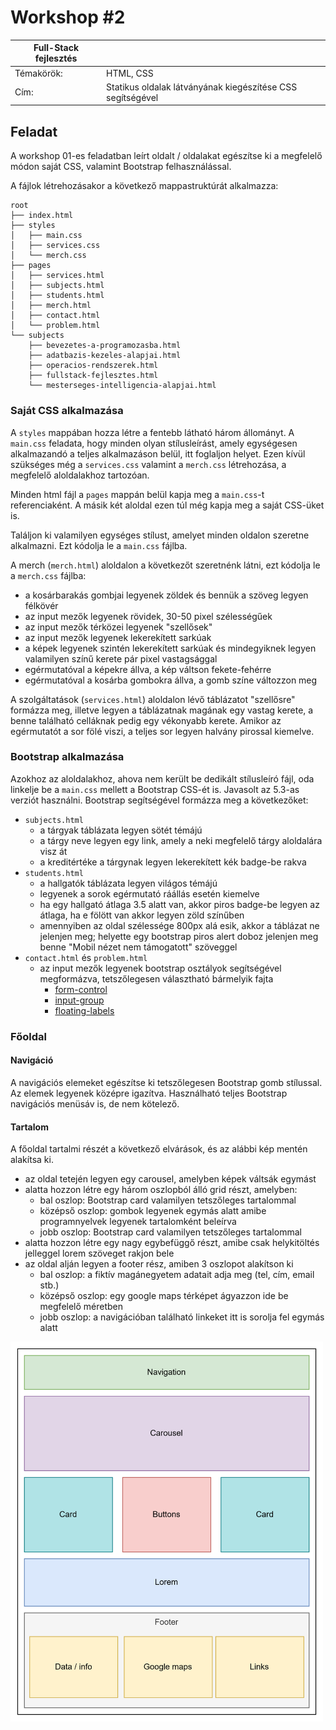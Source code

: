 # Workshop #2

| Full-Stack fejlesztés | |
|-----|---|
| Témakörök: | HTML, CSS |
| Cím: | Statikus oldalak látványának kiegészítése CSS segítségével |

## Feladat

A workshop 01-es feladatban leírt oldalt / oldalakat egészítse ki a megfelelő módon saját CSS, valamint Bootstrap felhasználással.

A fájlok létrehozásakor a következő mappastruktúrát alkalmazza:

    root
    ├── index.html
    ├── styles
    │   ├── main.css
    │   ├── services.css
    │   └── merch.css
    ├── pages
    │   ├── services.html
    │   ├── subjects.html
    │   ├── students.html
    │   ├── merch.html
    │   ├── contact.html
    │   └── problem.html
    └── subjects
        ├── bevezetes-a-programozasba.html
        ├── adatbazis-kezeles-alapjai.html
        ├── operacios-rendszerek.html
        ├── fullstack-fejlesztes.html
        └── mesterseges-intelligencia-alapjai.html

### Saját CSS alkalmazása

A `styles` mappában hozza létre a fentebb látható három állományt. A `main.css` feladata, hogy minden olyan stílusleírást, amely egységesen alkalmazandó a teljes alkalmazáson belül, itt foglaljon helyet. Ezen kívül szükséges még a `services.css` valamint a `merch.css` létrehozása, a megfelelő aloldalakhoz tartozóan.

Minden html fájl a `pages` mappán belül kapja meg a `main.css`-t referenciaként. A másik két aloldal ezen túl még kapja meg a saját CSS-üket is.

Találjon ki valamilyen egységes stílust, amelyet minden oldalon szeretne alkalmazni. Ezt kódolja le a `main.css` fájlba.

A merch (`merch.html`) aloldalon a következőt szeretnénk látni, ezt kódolja le a `merch.css` fájlba:

- a kosárbarakás gombjai legyenek zöldek és bennük a szöveg legyen félkövér
- az input mezők legyenek rövidek, 30-50 pixel szélességűek
- az input mezők térközei legyenek "szellősek"
- az input mezők legyenek lekerekített sarkúak
- a képek legyenek szintén lekerekített sarkúak és mindegyiknek legyen valamilyen színű kerete pár pixel vastagsággal
- egérmutatóval a képekre állva, a kép váltson fekete-fehérre
- egérmutatóval a kosárba gombokra állva, a gomb színe változzon meg

A szolgáltatások (`services.html`) aloldalon lévő táblázatot "szellősre" formázza meg, illetve legyen a táblázatnak magának egy vastag kerete, a benne található celláknak pedig egy vékonyabb kerete. Amikor az egérmutatót a sor fölé viszi, a teljes sor legyen halvány pirossal kiemelve.

### Bootstrap alkalmazása

Azokhoz az aloldalakhoz, ahova nem került be dedikált stílusleíró fájl, oda linkelje be a `main.css` mellett a Bootstrap CSS-ét is. Javasolt az 5.3-as verziót használni. Bootstrap segítségével formázza meg a következőket:

- `subjects.html`
  - a tárgyak táblázata legyen sötét témájú
  - a tárgy neve legyen egy link, amely a neki megfelelő tárgy aloldalára visz át
  - a kreditértéke a tárgynak legyen lekerekített kék badge-be rakva
- `students.html`
  - a hallgatók táblázata legyen világos témájú
  - legyenek a sorok egérmutató ráállás esetén kiemelve
  - ha egy hallgató átlaga 3.5 alatt van, akkor piros badge-be legyen az átlaga, ha e fölött van akkor legyen zöld színűben
  - amennyiben az oldal szélessége 800px alá esik, akkor a táblázat ne jelenjen meg; helyette egy bootstrap piros alert doboz jelenjen meg benne "Mobil nézet nem támogatott" szöveggel
- `contact.html` és `problem.html`
  - az input mezők legyenek bootstrap osztályok segítségével megformázva, tetszőlegesen választható bármelyik fajta
    - [form-control](https://getbootstrap.com/docs/5.3/forms/form-control/)
    - [input-group](https://getbootstrap.com/docs/5.3/forms/input-group/)
    - [floating-labels](https://getbootstrap.com/docs/5.3/forms/floating-labels/)

### Főoldal

#### Navigáció

A navigációs elemeket egészítse ki tetszőlegesen Bootstrap gomb stílussal. Az elemek legyenek középre igazítva. Használható teljes Bootstrap navigációs menüsáv is, de nem kötelező.

#### Tartalom

A főoldal tartalmi részét a következő elvárások, és az alábbi kép mentén alakítsa ki.

- az oldal tetején legyen egy carousel, amelyben képek váltsák egymást
- alatta hozzon létre egy három oszlopból álló grid részt, amelyben:
  - bal oszlop: Bootstrap card valamilyen tetszőleges tartalommal
  - középső oszlop: gombok legyenek egymás alatt amibe programnyelvek legyenek tartalomként beleírva
  - jobb oszlop: Bootstrap card valamilyen tetszőleges tartalommal
- alatta hozzon létre egy nagy egybefüggő részt, amibe csak helykitöltés jelleggel lorem szöveget rakjon bele
- az oldal alján legyen a footer rész, amiben 3 oszlopot alakítson ki
  - bal oszlop: a fiktív magánegyetem adatait adja meg (tel, cím, email stb.)
  - középső oszlop: egy google maps térképet ágyazzon ide be megfelelő méretben
  - jobb oszlop: a navigációban található linkeket itt is sorolja fel egymás alatt

<img src="main-layout.png" width="500">
